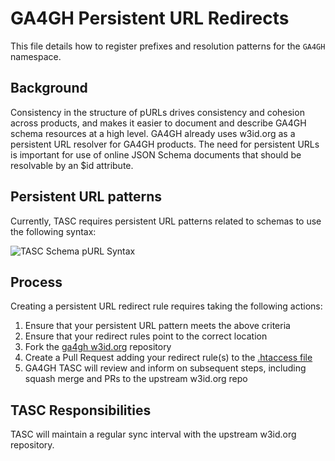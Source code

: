 # GA4GH Persistent URL Redirects

This file details how to register prefixes and resolution patterns for the `GA4GH` namespace.

## Background

Consistency in the structure of pURLs drives consistency and cohesion across products, and makes it easier to document and describe GA4GH schema resources at a high level. GA4GH already uses w3id.org as a persistent URL resolver for GA4GH products. The need for persistent URLs is important for use of online JSON Schema documents that should be resolvable by an $id attribute.

## Persistent URL patterns

Currently, TASC requires persistent URL patterns related to schemas to use the following syntax:

![TASC Schema pURL Syntax](https://github.com/ga4gh/TASC/assets/811065/084da959-cc84-4af9-8184-4063c0e47569)

## Process

Creating a persistent URL redirect rule requires taking the following actions:

  1. Ensure that your persistent URL pattern meets the above criteria
  2. Ensure that your redirect rules point to the correct location
  3. Fork the [ga4gh w3id.org](https://github.com/ga4gh/w3id.org) repository
  4. Create a Pull Request adding your redirect rule(s) to the [.htaccess file](https://github.com/ga4gh/w3id.org/blob/master/ga4gh/.htaccess)
  5. GA4GH TASC will review and inform on subsequent steps, including squash merge and PRs to the upstream w3id.org repo

## TASC Responsibilities

TASC will maintain a regular sync interval with the upstream w3id.org repository.
